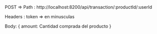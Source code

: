 POST => Path : http://localhost:8200/api/transaction/:productId/:userId

Headers : token => en minusculas

Body: 
{
    amount: Cantidad comprada del producto
}